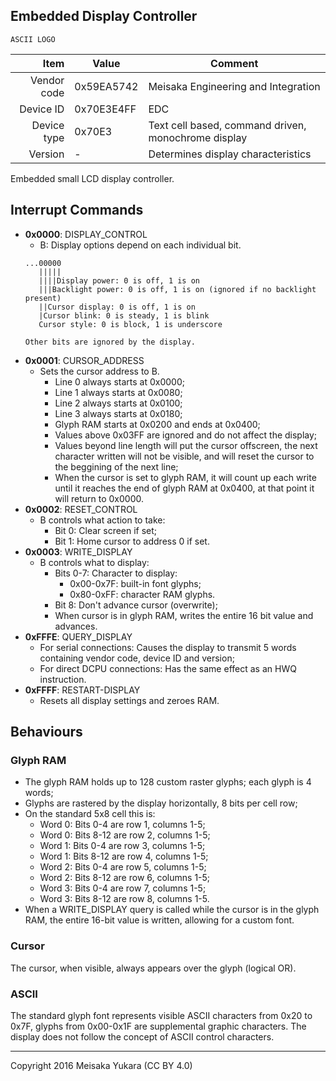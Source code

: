Embedded Display Controller
----

```
ASCII LOGO
```

|     Item       |   Value    |   Comment
| -------------: | ---------- | ----------------
|    Vendor code | 0x59EA5742 | Meisaka Engineering and Integration
|      Device ID | 0x70E3E4FF | EDC
|    Device type | 0x70E3     | Text cell based, command driven, monochrome display
|        Version | -          | Determines display characteristics

Embedded small LCD display controller.

Interrupt Commands
----

- **0x0000**: DISPLAY_CONTROL
    - B: Display options depend on each individual bit.
    ```
    ...00000
       |||||
       ||||Display power: 0 is off, 1 is on
       |||Backlight power: 0 is off, 1 is on (ignored if no backlight present)
       ||Cursor display: 0 is off, 1 is on
       |Cursor blink: 0 is steady, 1 is blink
       Cursor style: 0 is block, 1 is underscore

    Other bits are ignored by the display.
    ```
- **0x0001**: CURSOR_ADDRESS
    - Sets the cursor address to B.
        - Line 0 always starts at 0x0000;
        - Line 1 always starts at 0x0080;
        - Line 2 always starts at 0x0100;
        - Line 3 always starts at 0x0180;
        - Glyph RAM starts at 0x0200 and ends at 0x0400;
        - Values above 0x03FF are ignored and do not affect the display;
        - Values beyond line length will put the cursor offscreen, the next character written will not be visible, and will reset the cursor to the beggining of the next line;
        - When the cursor is set to glyph RAM, it will count up each write until it reaches the end of glyph RAM at 0x0400, at that point it will return to 0x0000.
- **0x0002**: RESET_CONTROL
    - B controls what action to take:
        - Bit 0: Clear screen if set;
        - Bit 1: Home cursor to address 0 if set.
- **0x0003**: WRITE_DISPLAY
    - B controls what to display:
        - Bits 0-7: Character to display:
            - 0x00-0x7F: built-in font glyphs;
            - 0x80-0xFF: character RAM glyphs.
        - Bit 8: Don't advance cursor (overwrite);
        - When cursor is in glyph RAM, writes the entire 16 bit value and advances.
- **0xFFFE**: QUERY_DISPLAY
    - For serial connections: Causes the display to transmit 5 words containing vendor code, device ID and version;
    - For direct DCPU connections: Has the same effect as an HWQ instruction.
- **0xFFFF**: RESTART-DISPLAY
    - Resets all display settings and zeroes RAM.


Behaviours
----

### Glyph RAM
* The glyph RAM holds up to 128 custom raster glyphs; each glyph is 4 words;
* Glyphs are rastered by the display horizontally, 8 bits per cell row;
* On  the standard 5x8 cell this is:
    * Word 0: Bits 0-4 are row 1, columns 1-5;
    * Word 0: Bits 8-12 are row 2, columns 1-5;
    * Word 1: Bits 0-4 are row 3, columns 1-5;
    * Word 1: Bits 8-12 are row 4, columns 1-5;
    * Word 2: Bits 0-4 are row 5, columns 1-5;
    * Word 2: Bits 8-12 are row 6, columns 1-5;
    * Word 3: Bits 0-4 are row 7, columns 1-5;
    * Word 3: Bits 8-12 are row 8, columns 1-5.
* When a WRITE_DISPLAY query is called while the cursor is in the glyph RAM, the entire 16-bit value is written, allowing for a custom font.

### Cursor
The cursor, when visible, always appears over the glyph (logical OR).

### ASCII
The standard glyph font represents visible ASCII characters from 0x20 to 0x7F, glyphs from 0x00-0x1F are supplemental graphic characters. The display does not follow the concept of ASCII control characters.

----

Copyright 2016 Meisaka Yukara (CC BY 4.0)

